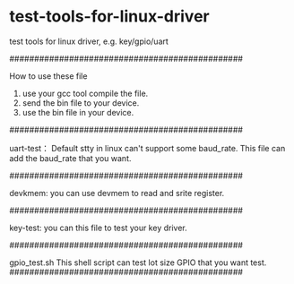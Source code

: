 # test-tools-for-linux-driver
test tools for linux driver, e.g. key/gpio/uart 

###############################################

How to use these file 

1. use your gcc tool compile the file.
2. send the bin file to your device.
3. use the bin file in your device.


###############################################

uart-test：
Default stty in linux can't support some baud_rate.
This file can add the baud_rate that you want.

###############################################

devkmem:
you can use devmem to read and srite register.

###############################################

key-test:
you can this file to test your key driver.

###############################################

gpio_test.sh
This shell script can test lot size GPIO that you want test.
###############################################
